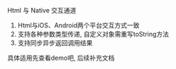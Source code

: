 Html 与 Native 交互通道

1. Html与iOS、Android两个平台交互方式一致
2. 支持各种参数类型传递, 自定义对象需重写toString方法
3. 支持同步异步返回调用结果

具体适用先查看demo吧, 后续补充文档